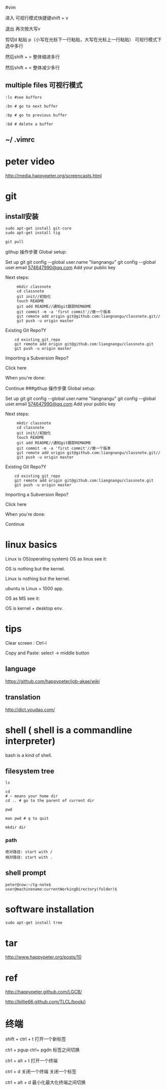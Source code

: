 #vim

进入 可视行模式快捷键shift + v

退出  再次按大写v

剪切d  粘贴 p（小写在光标下一行粘贴，大写在光标上一行粘贴）
可视行模式下选中多行
 
然后shift + > 整体缩进多行

然后shift + < 整体减少多行

## multiple files  可视行模式

    :ls #see buffers

    :bn # go to next buffer

    :bp # go to previous buffer

    :bd # delete a buffer
## ~/ .vimrc

# peter video

http://media.happypeter.org/screencasts.html



# git
## install安装

    sudo apt-get install git-core 
    sudo apt-get install tig

    git pull
githup 操作步骤
Global setup:

 Set up git
        git config --global user.name "liangnangu"
        git config --global user.email 574647990@qq.com
  Add your public key


Next steps:

         mkdir classnote
         cd classnote
         git init//初始化
         touch README
         git add README//通知git跟踪REMADME
         git commit -m -a 'first commit'//做一个版本
         git remote add origin git@github.com:liangnangu/classnote.git//
         git push -u origin master


Existing Git Repo?Y

        cd existing_git_repo
        git remote add origin git@github.com:liangnangu/classnote.git
        git push -u origin master


Importing a Subversion Repo?

  Click here


When you're done:

  Continue
###githup 操作步骤
Global setup:

 Set up git
        git config --global user.name "liangnangu"
        git config --global user.email 574647990@qq.com
  Add your public key


Next steps:

         mkdir classnote
         cd classnote
         git init//初始化
         touch README
         git add README//通知git跟踪REMADME
         git commit -m -a 'first commit'//做一个版本
         git remote add origin git@github.com:liangnangu/classnote.git//
         git push -u origin master


Existing Git Repo?Y

        cd existing_git_repo
        git remote add origin git@github.com:liangnangu/classnote.git
        git push -u origin master


Importing a Subversion Repo?

  Click here


When you're done:

  Continue


# linux basics

Linux is OS(operating system)
OS as linus see it:

OS is nothing but the kernel.

Linux is nothing but the kernel.

ubuntu is Linux + 1000 app.

OS as MS see it:

OS is kernel + desktop env.
# tips

   Clear screen : Ctrl-l

   Copy and Paste: select -> middle button

## language

https://github.com/happypeter/job-akae/wiki

## translation

http://dict.youdao.com/

# shell ( shell is a commandline interpreter)

bash is a kind of shell. 

## filesystem tree

    ls

    cd 
    # ~ means your home dir
    cd .. # go to the parent of current dir

    pwd

    man pwd # q to quit

    mkdir dir

### path

    绝对路径: start with /
    相对路径: start with .

## shell prompt

    peter@cow:~/tg-note$
    user@machinename:currentWorkingDirectory(folder)$

# software installation

    sudo apt-get install tree



# tar 

http://www.happypeter.org/posts/10

# ref

http://happypeter.github.com/LGCB/

http://billie66.github.com/TLCL/book/i



# 终端


shift + ctrl + t  打开一个新标签

ctrl + pgup ctrl+ pgdn 标签之间切换

ctrl + alt + t 打开一个终端

ctrl + d   关闭一个终端 关闭一个标签

ctrl + alt + d 最小化最大化终端之间切换


